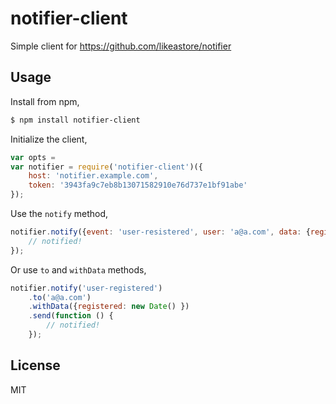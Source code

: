 notifier-client
===============

Simple client for https://github.com/likeastore/notifier

## Usage

Install from npm,

```bash
$ npm install notifier-client
```

Initialize the client,

```js
var opts =
var notifier = require('notifier-client')({
	host: 'notifier.example.com',
	token: '3943fa9c7eb8b13071582910e76d737e1bf91abe'
});
```

Use the `notify` method,

```js
notifier.notify({event: 'user-resistered', user: 'a@a.com', data: {registered: new Date() }}, function () {
	// notified!
});
```

Or use `to` and `withData` methods,

```js
notifier.notify('user-registered')
	.to('a@a.com')
	.withData({registered: new Date() })
	.send(function () {
		// notified!
	});
```

## License

MIT